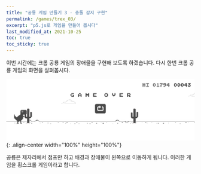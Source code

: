 ```yaml
---
title: "공룡 게임 만들기 3 - 충돌 감지 구현"
permalink: /games/trex_03/
excerpt: "p5.js로 게임을 만들어 봅시다"
last_modified_at: 2021-10-25
toc: true
toc_sticky: true
---
```


이번 시간에는 크롬 공룡 게임의 장애물을 구현해 보도록 하겠습니다. 다시 한번 크롬 공룡 게임의 화면을 살펴봅시다.

!["공룡 게임 화면"](/assets/images/trex_game_02.png){: .align-center width="100%" height="100%"}

공룡은 제자리에서 점프만 하고 배경과 장애물이 왼쪽으로 이동하게 됩니다. 이러한 게임을 횡스크롤 게임이라고 합니다.